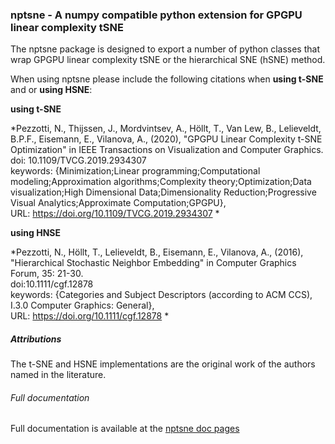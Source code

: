 ### nptsne - A numpy compatible python extension for GPGPU linear complexity tSNE

The nptsne package is designed to export a number of python classes that
wrap GPGPU linear complexity tSNE or the hierarchical SNE (hSNE) method.


When using nptsne please include the following citations when **using t-SNE** and or **using HSNE**:

**using t-SNE**

*Pezzotti, N., Thijssen, J., Mordvintsev, A., Höllt, T., Van Lew, B., Lelieveldt, B.P.F., Eisemann, E., Vilanova, A., (2020), "GPGPU Linear Complexity t-SNE Optimization" in IEEE Transactions on Visualization and Computer Graphics.\
doi: 10.1109/TVCG.2019.2934307\
keywords: {Minimization;Linear programming;Computational modeling;Approximation algorithms;Complexity theory;Optimization;Data visualization;High Dimensional Data;Dimensionality Reduction;Progressive Visual Analytics;Approximate Computation;GPGPU},\
URL: https://doi.org/10.1109/TVCG.2019.2934307 *

**using HNSE**

*Pezzotti, N., Höllt, T., Lelieveldt, B., Eisemann, E., Vilanova, A., (2016), "Hierarchical Stochastic Neighbor Embedding" in Computer Graphics Forum, 35: 21-30. \
doi:10.1111/cgf.12878\
keywords: {Categories and Subject Descriptors (according to ACM CCS), I.3.0 Computer Graphics: General},\
URL: https://doi.org/10.1111/cgf.12878 *

##### Attributions

The t-SNE and HSNE implementations are the original work of the authors named in the literature.

###### Full documentation

Full documentation is available at the [nptsne doc pages](https://nptsne.readthedocs.io/en/release-1.3.0)
